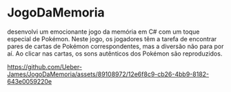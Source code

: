 # JogoDaMemoria
desenvolvi um emocionante jogo da memória em C# com um toque especial de Pokémon. Neste jogo, os jogadores têm a tarefa de encontrar pares de cartas de Pokémon correspondentes, mas a diversão não para por aí. Ao clicar nas cartas, os sons autênticos dos Pokémon são reproduzidos.



https://github.com/Ueber-James/JogoDaMemoria/assets/89108972/12e6f8c9-cb26-4bb9-8182-643e0059220e

